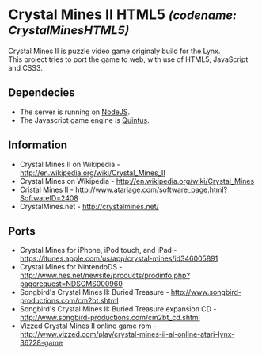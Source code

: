 # Crystal Mines II HTML5 <small>*(codename: CrystalMinesHTML5)*</small>
Crystal Mines II is puzzle video game originaly build for the Lynx.<br/>
This project tries to port the game to web, with use of HTML5, JavaScript and CSS3.

## Dependecies
* The server is running on [NodeJS](http://nodejs.org).
* The Javascript game engine is [Quintus](https://github.com/cykod/Quintus).

## Information
* Crystal Mines II on Wikipedia - http://en.wikipedia.org/wiki/Crystal_Mines_II
* Crystal Mines on Wikipedia - http://en.wikipedia.org/wiki/Crystal_Mines
* Cristal Mines II - http://www.atariage.com/software_page.html?SoftwareID=2408
* CrystalMines.net - http://crystalmines.net/

## Ports
* Crystal Mines for iPhone, iPod touch, and iPad - https://itunes.apple.com/us/app/crystal-mines/id346005891
* Crystal Mines for NintendoDS - http://www.hes.net/newsite/products/prodinfo.php?pagerequest=NDSCMS000960
* Songbird's Crystal Mines II: Buried Treasure - http://www.songbird-productions.com/cm2bt.shtml
* Songbird's Crystal Mines II: Buried Treasure expansion CD - http://www.songbird-productions.com/cm2bt_cd.shtml
* Vizzed Crystal Mines II online game rom - http://www.vizzed.com/play/crystal-mines-ii-al-online-atari-lynx-36728-game